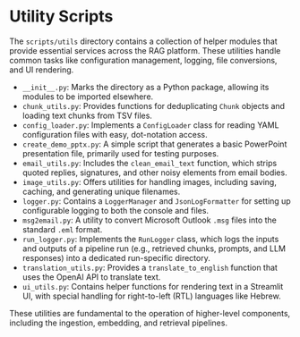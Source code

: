 # Utility Scripts

The `scripts/utils` directory contains a collection of helper modules that provide essential services across the RAG platform. These utilities handle common tasks like configuration management, logging, file conversions, and UI rendering.

- `__init__.py`: Marks the directory as a Python package, allowing its modules to be imported elsewhere.
- `chunk_utils.py`: Provides functions for deduplicating `Chunk` objects and loading text chunks from TSV files.
- `config_loader.py`: Implements a `ConfigLoader` class for reading YAML configuration files with easy, dot-notation access.
- `create_demo_pptx.py`: A simple script that generates a basic PowerPoint presentation file, primarily used for testing purposes.
- `email_utils.py`: Includes the `clean_email_text` function, which strips quoted replies, signatures, and other noisy elements from email bodies.
- `image_utils.py`: Offers utilities for handling images, including saving, caching, and generating unique filenames.
- `logger.py`: Contains a `LoggerManager` and `JsonLogFormatter` for setting up configurable logging to both the console and files.
- `msg2email.py`: A utility to convert Microsoft Outlook `.msg` files into the standard `.eml` format.
- `run_logger.py`: Implements the `RunLogger` class, which logs the inputs and outputs of a pipeline run (e.g., retrieved chunks, prompts, and LLM responses) into a dedicated run-specific directory.
- `translation_utils.py`: Provides a `translate_to_english` function that uses the OpenAI API to translate text.
- `ui_utils.py`: Contains helper functions for rendering text in a Streamlit UI, with special handling for right-to-left (RTL) languages like Hebrew.

These utilities are fundamental to the operation of higher-level components, including the ingestion, embedding, and retrieval pipelines.
